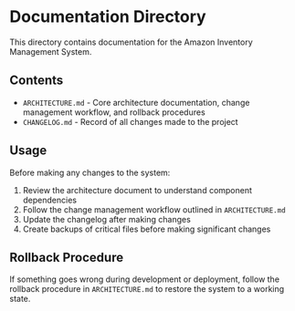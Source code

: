 # Documentation Directory

This directory contains documentation for the Amazon Inventory Management System.

## Contents

- `ARCHITECTURE.md` - Core architecture documentation, change management workflow, and rollback procedures
- `CHANGELOG.md` - Record of all changes made to the project

## Usage

Before making any changes to the system:

1. Review the architecture document to understand component dependencies
2. Follow the change management workflow outlined in `ARCHITECTURE.md`
3. Update the changelog after making changes
4. Create backups of critical files before making significant changes

## Rollback Procedure

If something goes wrong during development or deployment, follow the rollback procedure in `ARCHITECTURE.md` to restore the system to a working state.